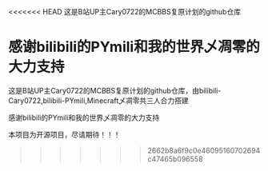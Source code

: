 <<<<<<< HEAD
这是B站UP主Cary0722的MCBBS复原计划的github仓库

感谢bilibili的PYmili和我的世界乄凋零的大力支持
=======
这是B站UP主Cary0722的MCBBS复原计划的github仓库，由bilibili-Cary0722,bilibili-PYmili,Minecraft乄凋零共三人合力搭建

感谢bilibili的PYmili和我的世界乄凋零的大力支持

本项目为开源项目，尽请期待！！！
>>>>>>> 2662b8a6f9c0e46095160702694c47465b096558
